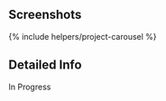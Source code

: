 <!---
Gregoire Boiron <gregoire.boiron@gmail.com>
Copyright (c) 2018-2019 Gregoire Boiron  All Rights Reserved.
--->

Screenshots
--------------------
{% include helpers/project-carousel %}

Detailed Info
--------------------
In Progress